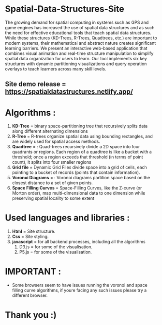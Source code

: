 # Spatial-Data-Structures-Site
The growing demand for spatial computing in systems such as GPS and game engines has increased the use of spatial data structures and as such the need for effective
educational tools that teach spatial data structures. While these
structures (KD-Trees, R-Trees, Quadtrees, etc.) are important
to modern systems, their mathematical and abstract nature
creates significant learning barriers. We present an interactive
web-based application that combines visual animation and
real-time structure manipulation to simplify spatial data organization for users to learn. Our tool implements six key
structures with dynamic partitioning visualizations and query
operation overlays to teach learners across many skill levels.

## Site demo release = https://spatialdatastructures.netlify.app/

# Algorithms :
1. **KD-Tree** = binary space-partitioning tree that recursively splits data along different alternating dimensions
2. **R-Tree** = R-trees organize spatial data using bounding rectangles, and are widely used for spatial access methods.
3. **Quadtree** = : Quad-trees recursively divide a 2D space into four quadrants or regions. Each region of a quadtree is like a bucket with a threshold; once a region exceeds that threshold (in terms of point count), it splits into four smaller regions
4. **Grid file** = Dynamic Grid Files divide space into a grid of cells, each pointing to a bucket of records (points that contain information).
5. **Voronoi Diagrams** = : Voronoi diagrams partition space based on the closest distance to a set of given points.
6. **Space Filling Curves** = Space-Filling Curves, like the Z-curve (or Morton order), map multi-dimensional data to one dimension while preserving spatial locality to some extent

# Used languages and libraries :
1. **Html** = Site structure.
2. **Css** = Site styling.
3. **javascript** = for all backend processes, including all the algorithms
   1. D3.js = for some of the visualisation.
   2. P5.js = for some of the visualisation.

# IMPORTANT :
- Some browsers seem to have issues running the voronoi and space filling curve algorithms, if youre facing any such issues please try a different browser.
# Thank you :)
